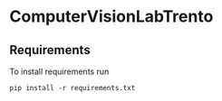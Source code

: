 # ComputerVisionLabTrento
## Requirements
To install requirements run 
```
pip install -r requirements.txt
```
